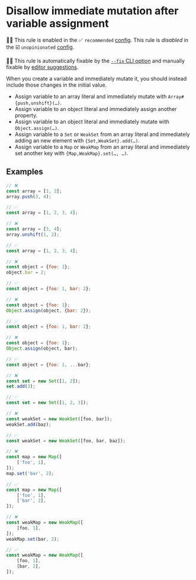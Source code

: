 # Disallow immediate mutation after variable assignment

💼🚫 This rule is enabled in the ✅ `recommended` [config](https://github.com/sindresorhus/eslint-plugin-unicorn#recommended-config). This rule is _disabled_ in the ☑️ `unopinionated` [config](https://github.com/sindresorhus/eslint-plugin-unicorn#recommended-config).

🔧💡 This rule is automatically fixable by the [`--fix` CLI option](https://eslint.org/docs/latest/user-guide/command-line-interface#--fix) and manually fixable by [editor suggestions](https://eslint.org/docs/latest/use/core-concepts#rule-suggestions).

<!-- end auto-generated rule header -->
<!-- Do not manually modify this header. Run: `npm run fix:eslint-docs` -->

When you create a variable and immediately mutate it, you should instead include those changes in the initial value.

- Assign variable to an array literal and immediately mutate with `Array#{push,unshift}(…)`.
- Assign variable to an object literal and immediately assign another property.
- Assign variable to an object literal and immediately mutate with `Object.assign(…)`.
- Assign variable to a `Set` or `WeakSet` from an array literal and immediately adding an new element with `{Set,WeakSet}.add(…)`.
- Assign variable to a `Map` or `WeakMap` from an array literal and immediately set another key with `{Map,WeakMap}.set(…, …)`.

## Examples

```js
// ❌
const array = [1, 2];
array.push(3, 4);

// ✅
const array = [1, 2, 3, 4];
```

```js
// ❌
const array = [3, 4];
array.unshift(1, 2);

// ✅
const array = [1, 2, 3, 4];
```

```js
// ❌
const object = {foo: 1};
object.bar = 2;

// ✅
const object = {foo: 1, bar: 2};
```

```js
// ❌
const object = {foo: 1};
Object.assign(object, {bar: 2});

// ✅
const object = {foo: 1, bar: 2};
```

```js
// ❌
const object = {foo: 1};
Object.assign(object, bar);

// ✅
const object = {foo: 1, ...bar};
```

```js
// ❌
const set = new Set([1, 2]);
set.add(3);

// ✅
const set = new Set([1, 2, 3]);
```

```js
// ❌
const weakSet = new WeakSet([foo, bar]);
weakSet.add(baz);

// ✅
const weakSet = new WeakSet([foo, bar, baz]);
```

```js
// ❌
const map = new Map([
	['foo', 1],
]);
map.set('bar', 2);

// ✅
const map = new Map([
	['foo', 1],
	['bar', 2],
]);
```

```js
// ❌
const weakMap = new WeakMap([
	[foo, 1],
]);
weakMap.set(bar, 2);

// ✅
const weakMap = new WeakMap([
	[foo, 1],
	[bar, 2],
]);
```
